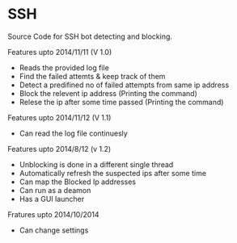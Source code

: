 SSH
===

Source Code for SSH bot detecting and blocking.

Features upto 2014/11/11 (V 1.0)

  - Reads the provided log file
  - Find the failed attemts & keep track of them
  - Detect a predifined no of failed attempts from same ip address
  - Block the relevent ip address (Printing the command)
  - Relese the ip after some time passed (Printing the command)
  
Features upto 2014/11/12 (V 1.1)
  
  - Can read the log file continuesly
  
Features upto 2014/8/12  (v 1.2)
  - Unblocking is done in a different single thread
  - Automatically refresh the suspected ips after some time
  - Can map the Blocked Ip addresses
  - Can run as a deamon
  - Has a GUI launcher
  
Fratures upto 2014/10/2014
  - Can change settings

